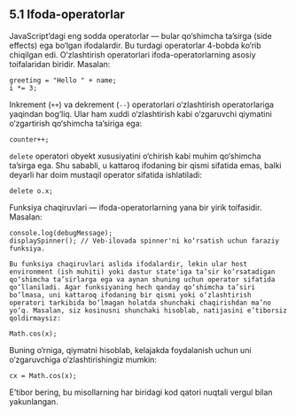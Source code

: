## 5.1 Ifoda-operatorlar

JavaScript’dagi eng sodda operatorlar — bular qo‘shimcha ta’sirga (side effects) ega bo‘lgan ifodalardir. Bu turdagi operatorlar 4-bobda ko‘rib chiqilgan edi. O‘zlashtirish operatorlari ifoda-operatorlarning asosiy toifalaridan biridir. Masalan:

    greeting = "Hello " + name;
    i *= 3;

Inkrement (`++`) va dekrement (`--`) operatorlari o‘zlashtirish operatorlariga yaqindan bog‘liq. Ular ham xuddi o‘zlashtirish kabi o‘zgaruvchi qiymatini o‘zgartirish qo‘shimcha ta’siriga ega:

    counter++;

`delete` operatori obyekt xususiyatini o‘chirish kabi muhim qo‘shimcha ta’sirga ega. Shu sababli, u kattaroq ifodaning bir qismi sifatida emas, balki deyarli har doim mustaqil operator sifatida ishlatiladi:

    delete o.x;

Funksiya chaqiruvlari — ifoda-operatorlarning yana bir yirik toifasidir. Masalan:

    console.log(debugMessage);
    displaySpinner(); // Veb-ilovada spinner'ni ko‘rsatish uchun faraziy funksiya.

    Bu funksiya chaqiruvlari aslida ifodalardir, lekin ular host environment (ish muhiti) yoki dastur state'iga ta’sir ko‘rsatadigan qo‘shimcha ta’sirlarga ega va aynan shuning uchun operator sifatida qo‘llaniladi. Agar funksiyaning hech qanday qo‘shimcha ta’siri bo‘lmasa, uni kattaroq ifodaning bir qismi yoki o‘zlashtirish operatori tarkibida bo‘lmagan holatda shunchaki chaqirishdan ma’no yo‘q. Masalan, siz kosinusni shunchaki hisoblab, natijasini e’tiborsiz qoldirmaysiz:

    Math.cos(x);

Buning o‘rniga, qiymatni hisoblab, kelajakda foydalanish uchun uni o‘zgaruvchiga o‘zlashtirishingiz mumkin:

    cx = Math.cos(x);

E’tibor bering, bu misollarning har biridagi kod qatori nuqtali vergul bilan yakunlangan.